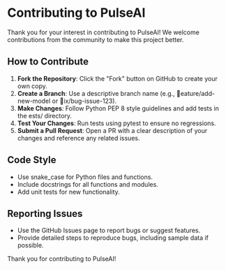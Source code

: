 ﻿# Contributing to PulseAI

Thank you for your interest in contributing to PulseAI! We welcome contributions from the community to make this project better.

## How to Contribute

1. **Fork the Repository**: Click the "Fork" button on GitHub to create your own copy.
2. **Create a Branch**: Use a descriptive branch name (e.g., eature/add-new-model or ix/bug-issue-123).
3. **Make Changes**: Follow Python PEP 8 style guidelines and add tests in the 	ests/ directory.
4. **Test Your Changes**: Run tests using pytest to ensure no regressions.
5. **Submit a Pull Request**: Open a PR with a clear description of your changes and reference any related issues.

## Code Style
- Use snake_case for Python files and functions.
- Include docstrings for all functions and modules.
- Add unit tests for new functionality.

## Reporting Issues
- Use the GitHub Issues page to report bugs or suggest features.
- Provide detailed steps to reproduce bugs, including sample data if possible.

Thank you for contributing to PulseAI!
